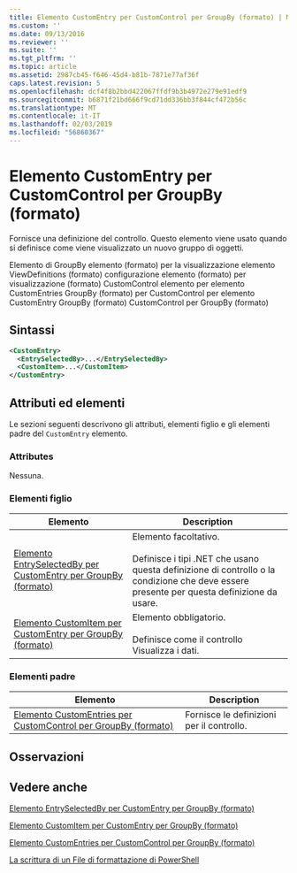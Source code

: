 ```yaml
---
title: Elemento CustomEntry per CustomControl per GroupBy (formato) | Microsoft Docs
ms.custom: ''
ms.date: 09/13/2016
ms.reviewer: ''
ms.suite: ''
ms.tgt_pltfrm: ''
ms.topic: article
ms.assetid: 2987cb45-f646-45d4-b81b-7871e77af36f
caps.latest.revision: 5
ms.openlocfilehash: dcf4f8b2bbd422067ffdf9b3b4972e279e91edf9
ms.sourcegitcommit: b6871f21bd666f9cd71dd336bb3f844cf472b56c
ms.translationtype: MT
ms.contentlocale: it-IT
ms.lasthandoff: 02/03/2019
ms.locfileid: "56860367"
---
```

# <a name="customentry-element-for-customcontrol-for-groupby-format"></a>Elemento CustomEntry per CustomControl per GroupBy (formato)

Fornisce una definizione del controllo. Questo elemento viene usato quando si definisce come viene visualizzato un nuovo gruppo di oggetti.

Elemento di GroupBy elemento (formato) per la visualizzazione elemento ViewDefinitions (formato) configurazione elemento (formato) per visualizzazione (formato) CustomControl elemento per elemento CustomEntries GroupBy (formato) per CustomControl per elemento CustomEntry GroupBy (formato) CustomControl per GroupBy (formato)

## <a name="syntax"></a>Sintassi

```xml
<CustomEntry>
  <EntrySelectedBy>...</EntrySelectedBy>
  <CustomItem>...</CustomItem>
</CustomEntry>
```

## <a name="attributes-and-elements"></a>Attributi ed elementi

Le sezioni seguenti descrivono gli attributi, elementi figlio e gli elementi padre del `CustomEntry` elemento.

### <a name="attributes"></a>Attributes

Nessuna.

### <a name="child-elements"></a>Elementi figlio

|Elemento|Description|
|-------------|-----------------|
|[Elemento EntrySelectedBy per CustomEntry per GroupBy (formato)](./entryselectedby-element-for-customentry-for-groupby-format.md)|Elemento facoltativo.<br /><br /> Definisce i tipi .NET che usano questa definizione di controllo o la condizione che deve essere presente per questa definizione da usare.|
|[Elemento CustomItem per CustomEntry per GroupBy (formato)](./customitem-element-for-customentry-for-groupby-format.md)|Elemento obbligatorio.<br /><br /> Definisce come il controllo Visualizza i dati.|

### <a name="parent-elements"></a>Elementi padre

|Elemento|Description|
|-------------|-----------------|
|[Elemento CustomEntries per CustomControl per GroupBy (formato)](./customentries-element-for-customcontrol-for-groupby-format.md)|Fornisce le definizioni per il controllo.|

## <a name="remarks"></a>Osservazioni

## <a name="see-also"></a>Vedere anche

[Elemento EntrySelectedBy per CustomEntry per GroupBy (formato)](./entryselectedby-element-for-customentry-for-groupby-format.md)

[Elemento CustomItem per CustomEntry per GroupBy (formato)](./customitem-element-for-customentry-for-groupby-format.md)

[Elemento CustomEntries per CustomControl per GroupBy (formato)](./customentries-element-for-customcontrol-for-groupby-format.md)

[La scrittura di un File di formattazione di PowerShell](./writing-a-powershell-formatting-file.md)
